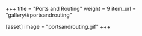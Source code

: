 +++
title = "Ports and Routing"
weight = 9
item_url = "gallery/#portsandrouting"

[asset]
  image = "portsandrouting.gif"
+++


